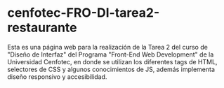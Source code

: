 # cenfotec-FRO-DI-tarea2-restaurante
Esta es una página web para la realización de la Tarea 2 del curso de "Diseño de Interfaz" del Programa "Front-End Web Development" de la Universidad Cenfotec, en donde se utilizan los diferentes tags de HTML, selectores de CSS y algunos conocimientos de JS, además implementa diseño responsivo y accesibilidad.

